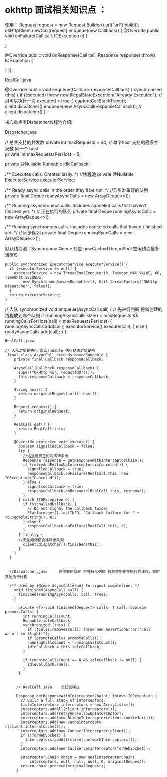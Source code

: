 # okhttp 面试相关知识点 ：

使用：
Request request = new Request.Builder().url("url").build();
okHttpClient.newCall(request).enqueue(new Callback() {
  @Override
  public void onFailure(Call call, IOException e) {

 }

@Override
public void onResponse(Call call, Response response) throws IOException {

}
});


RealCall.java

  @Override public void enqueue(Callback responseCallback) {
    synchronized (this) {
      if (executed) throw new IllegalStateException("Already Executed");  //只可以执行一次
      executed = true;
    }
    captureCallStackTrace();
    client.dispatcher().enqueue(new AsyncCall(responseCallback));       // client.dispatcher()
  }

核心重点类Dispatcher线程池介绍:

 Dispatcher.java 

 // 总共支持的并发数
 private int maxRequests = 64; 
 // 单个host 支持的最多并发数  同一个 host                          
  private int maxRequestsPerHost = 5;  
         
  private @Nullable Runnable idleCallback;

  /** Executes calls. Created lazily. */
  //线程池
  private @Nullable ExecutorService executorService;

  /** Ready async calls in the order they'll be run. */
  //异步准备好的队列
  private final Deque<AsyncCall> readyAsyncCalls = new ArrayDeque<>();

  /** Running asynchronous calls. Includes canceled calls that haven't finished yet. */
  // 正在执行的队列
  private final Deque<AsyncCall> runningAsyncCalls = new ArrayDeque<>();

  /** Running synchronous calls. Includes canceled calls that haven't finished yet. */
  // 同步队列
  private final Deque<RealCall> runningSyncCalls = new ArrayDeque<>();
  
  默认线程池：SynchronousQueue 对应 newCachedThreadPool 空闲线程最多活60S
  
    public synchronized ExecutorService executorService() {
      if (executorService == null) {
        executorService = new ThreadPoolExecutor(0, Integer.MAX_VALUE, 60, TimeUnit.SECONDS,
            new SynchronousQueue<Runnable>(), Util.threadFactory("OkHttp Dispatcher", false));
      }
      return executorService;
    }
  
   // 入队
   synchronized void enqueue(AsyncCall call) {
   // 先进行判断 将新创建的线程放到哪个队列
      if (runningAsyncCalls.size() < maxRequests && runningCallsForHost(call) < maxRequestsPerHost) {
        runningAsyncCalls.add(call);
        executorService().execute(call);
      } else {
        readyAsyncCalls.add(call);
      }
    }
    
    
    RealCall.java
    
    // 入队之后是执行 那么runable 执行结束之后是啥
     final class AsyncCall extends NamedRunnable {
        private final Callback responseCallback;
    
        AsyncCall(Callback responseCallback) {
          super("OkHttp %s", redactedUrl());
          this.responseCallback = responseCallback;
        }
    
        String host() {
          return originalRequest.url().host();
        }
    
        Request request() {
          return originalRequest;
        }
    
        RealCall get() {
          return RealCall.this;
        }
    
        @Override protected void execute() {
          boolean signalledCallback = false;
          try {
            //这里是真正的网络请求出
            Response response = getResponseWithInterceptorChain();
            if (retryAndFollowUpInterceptor.isCanceled()) {
              signalledCallback = true;
              responseCallback.onFailure(RealCall.this, new IOException("Canceled"));
            } else {
              signalledCallback = true;
              responseCallback.onResponse(RealCall.this, response);
            }
          } catch (IOException e) {
            if (signalledCallback) {
              // Do not signal the callback twice!
              Platform.get().log(INFO, "Callback failure for " + toLoggableString(), e);
            } else {
              responseCallback.onFailure(RealCall.this, e);
            }
          } finally {
          //无论如何都会移除出队列
            client.dispatcher().finished(this);
          }
        }
      }
      
      
      //Dispatcher.java     这里做的就是 将等待队列的 线程放到正在执行的线程，同时开始执行线程
      
      /** Used by {@code AsyncCall#run} to signal completion. */
        void finished(AsyncCall call) {
          finished(runningAsyncCalls, call, true);
        }
        
          private <T> void finished(Deque<T> calls, T call, boolean promoteCalls) {
            int runningCallsCount;
            Runnable idleCallback;
            synchronized (this) {
              if (!calls.remove(call)) throw new AssertionError("Call wasn't in-flight!");
              if (promoteCalls) promoteCalls();
              runningCallsCount = runningCallsCount();
              idleCallback = this.idleCallback;
            }
        
            if (runningCallsCount == 0 && idleCallback != null) {
              idleCallback.run();
            }
          }
          
         
         // RealCall.java    责任链模式  
          
         Response getResponseWithInterceptorChain() throws IOException {
           // Build a full stack of interceptors.
           List<Interceptor> interceptors = new ArrayList<>();
           interceptors.addAll(client.interceptors());
           interceptors.add(retryAndFollowUpInterceptor);
           interceptors.add(new BridgeInterceptor(client.cookieJar()));
           interceptors.add(new CacheIntercepto r(client.internalCache()));
           interceptors.add(new ConnectInterceptor(client));
           if (!forWebSocket) {
             interceptors.addAll(client.networkInterceptors());
           }
           interceptors.add(new CallServerInterceptor(forWebSocket));
       
           Interceptor.Chain chain = new RealInterceptorChain(
               interceptors, null, null, null, 0, originalRequest);
           return chain.proceed(originalRequest);
         }
  
  